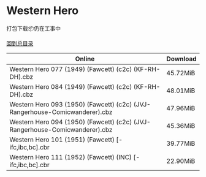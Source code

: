 # Western Hero

打包下载📦仍在工事中

[回到总目录](/Catalogs.md)







Online | Download
--- | ---
Western Hero 077 (1949) (Fawcett) (c2c) (KF-RH-DH).cbz | 45.72MiB
Western Hero 084 (1949) (Fawcett) (c2c) (KF-RH-DH).cbz | 48.01MiB
Western Hero 093 (1950) (Fawcett) (c2c) (JVJ-Rangerhouse-Comicwanderer).cbz | 47.96MiB
Western Hero 094 (1950) (Fawcett) (c2c) (JVJ-Rangerhouse-Comicwanderer).cbz | 45.36MiB
Western Hero 101 (1951) (Fawcett) [-ifc,ibc,bc].cbr | 39.77MiB
Western Hero 111 (1952) (Fawcett) (INC) [-ifc,ibc,bc].cbr | 22.90MiB